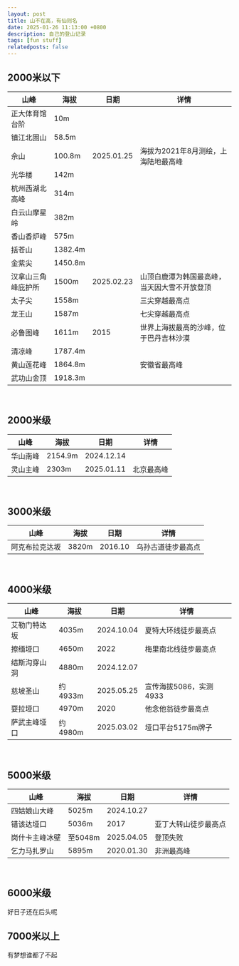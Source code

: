 ```yaml
---
layout: post
title: 山不在高，有仙则名
date: 2025-01-26 11:13:00 +0800
description: 自己的登山记录
tags: [fun stuff]
relatedposts: false
---
```


## 2000米以下  

| 山峰        | 海拔      | 日期         | 详情                     |
|-----------|---------|------------|------------------------|
| 正大体育馆台阶   | 10m     |            |                        |
| 镇江北固山     | 58.5m   |            |                        |
| 佘山        | 100.8m  | 2025.01.25 | 海拔为2021年8月测绘，上海陆地最高峰   |
| 光华楼       | 142m    |            |                        |
| 杭州西湖北高峰   | 314m    |            |                        |
| 白云山摩星岭    | 382m    |            |                        |
| 香山香炉峰     | 575m    |            |                        |
| 括苍山       | 1382.4m |            |                        |
| 金紫尖       | 1450.8m |            |                        |
| 汉拿山三角峰庇护所 | 1500m   | 2025.02.23 | 山顶白鹿潭为韩国最高峰，当天因大雪不开放登顶 |
| 太子尖       | 1558m   |            | 三尖穿越最高点                |
| 龙王山       | 1587m   |            | 七尖穿越最高点                |
| 必鲁图峰      | 1611m   | 2015       | 世界上海拔最高的沙峰，位于巴丹吉林沙漠 |
| 清凉峰       | 1787.4m |            |                        |
| 黄山莲花峰     | 1864.8m |            | 安徽省最高峰                 |
| 武功山金顶     | 1918.3m |            |                        |

<br/> 

## 2000米级  

| 山峰   | 海拔      | 日期         | 详情               |
|------|---------|------------|------------------|
| 华山南峰 | 2154.9m | 2024.12.14 |                  |
| 灵山主峰 | 2303m   | 2025.01.11 | 北京最高峰         |

<br/> 

## 3000米级  

| 山峰      | 海拔    | 日期         | 详情                |
|---------|-------|------------|-------------------|
| 阿克布拉克达坂 | 3820m | 2016.10     | 乌孙古道徒步最高点   |

<br/> 

## 4000米级  

| 山峰     | 海拔     | 日期         | 详情                         |
|--------|--------|------------|----------------------------|
| 艾勒门特达坂 | 4035m  | 2024.10.04  | 夏特大环线徒步最高点         |
| 擦缅垭口   | 4650m  | 2022       | 梅里南北线徒步最高点         |
| 结斯沟穿山洞 | 4880m  | 2024.12.07  |                            |
| 慈坡圣山   | 约4933m | 2025.05.25 | 宣传海拔5086，实测4933       |
| 耍拉垭口   | 4970m  | 2020       | 他念他翁徒步最高点           |
| 萨武主峰垭口 | 约4980m | 2025.03.02 | 垭口平台5175m牌子           |

<br/> 

## 5000米级  

| 山峰      | 海拔     | 日期         | 详情               |
|---------|--------|------------|------------------|
| 四姑娘山大峰  | 5025m  | 2024.10.27  |                  |
| 错该达垭口   | 5036m  | 2017       | 亚丁大转山徒步最高点 |
| 岗什卡主峰冰壁 | 至5048m | 2025.04.05  | 登顶失败           |
| 乞力马扎罗山  | 5895m  | 2020.01.30 | 非洲最高峰         |

<br/> 

## 6000米级  
好日子还在后头呢

## 7000米以上  
有梦想谁都了不起

